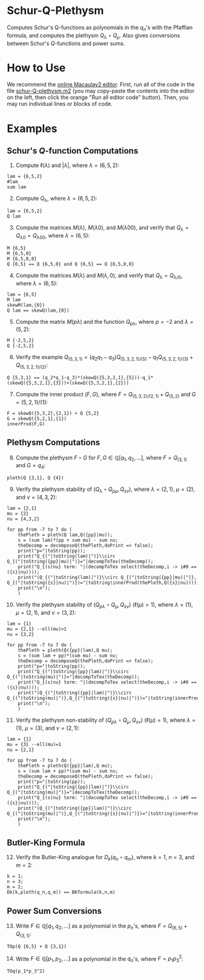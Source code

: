 # Schur-Q-Plethysm
Computes Schur's Q-functions as polynomials in the $q_n$'s with the Pfaffian formula, and computes the plethysm $Q_\lambda\circ Q_\mu$. Also gives conversions between Schur's $Q$-functions and power sums.

# How to Use

We recommend the [online Macaulay2 editor](https://www.unimelb-macaulay2.cloud.edu.au/#editor).
First, run all of the code in the file [schur-Q-plethysm.m2](https://github.com/j-graf/Schur-Q-Plethysm/blob/main/schur-Q_plethysm.m2) (you may copy-paste the contents into the editor on the left, then click the orange "Run all editor code" button).
Then, you may run individual lines or blocks of code.

# Examples

## Schur's $Q$-function Computations

1. Compute $\ell(\lambda)$ and $|\lambda|$, where $\lambda=(6,5,2)$:
```
lam = {6,5,2}
#lam
sum lam
```

2. Compute $Q_{\lambda}$, where $\lambda=(6,5,2)$:
```
lam = {6,5,2}
Q lam
```

3. Compute the matrices $M(\lambda)$, $M(\lambda0)$, and $M(\lambda00)$, and verify that $Q_\lambda=Q_{\lambda0}=Q_{\lambda00}$, where $\lambda=(6,5)$:
```
M {6,5}
M {6,5,0}
M {6,5,0,0}
Q {6,5} == Q {6,5,0} and Q {6,5} == Q {6,5,0,0}
```

4. Compute the matrices $M(\lambda)$ and $M(\lambda,0)$, and verify that $Q_\lambda=Q_{\lambda/0}$, where $\lambda=(6,5)$:
```
lam = {6,5}
M lam
skewM(lam,{0})
Q lam == skewQ(lam,{0})
```

5. Compute the matrix $M(p\lambda)$ and the function $Q_{p\lambda}$, where $p=-2$ and $\lambda=(5,2)$:
```
M {-2,5,2}
Q {-2,5,2}
```

6. Verify the example $Q_{(5,3,1)}=(q_2q_1-q_3)Q_{(5,3,2,1)/(5)}-q_1Q_{(5,3,2,1)/(3)}+Q_{(5,3,2,1)/(2)}$:
```
Q {5,3,1} == (q_2*q_1-q_3)*(skewQ({5,3,2,1},{5}))-q_1*(skewQ({5,3,2,1},{3}))+(skewQ({5,3,2,1},{2}))
```

7. Compute the inner product $(F,G)$, where $F=Q_{(5,3,2)/(2,1)}+Q_{(5,2)}$ and $G=(5,2,1)/(1)$:
```
F = skewQ({5,3,2},{2,1}) + Q {5,2}
G = skewQ({5,2,1},{1})
innerProd(F,G)
```

## Plethysm Computations

8. Compute the plethysm $F\circ G$ for $F,G\in\mathbb{Q}[q_1,q_2,\ldots]$, where $F=Q_{(3,1)}$ and $G=q_4$:
```
pleth(Q {3,1}, Q {4})
```

9. Verify the plethysm stability of $(Q_\lambda\circ Q_{p\mu},Q_{s\nu})$, where $\lambda=(2,1)$, $\mu=(2)$, and $\nu=(4,3,2)$:
```
lam = {2,1}
mu = {2}
nu = {4,3,2}

for pp from -7 to 7 do (
    thePleth = pleth(Q lam,Q({pp}|mu));
    s = (sum lam)*(pp + sum mu) - sum nu;
    theDecomp = decomposeQ(thePleth,doPrint => false);
    print("p="|toString(pp));
    print("Q_{("|toString(lam)|")}\\circ Q_{("|toString({pp}|mu)|")}="|decompToTex(theDecomp));
    print("Q_{(s)nu} term: "|(decompToTex select(theDecomp,i -> i#0 == ({s}|nu))));
    print("(Q_{("|toString(lam)|")}\\circ Q_{("|toString({pp}|mu)|")}, Q_{("|toString({s}|nu)|")})="|toString(innerProd(thePleth,Q({s}|nu))));
    print("\n");
    )
```

10. Verify the plethysm stability of $(Q_{p\lambda}\circ Q_{\mu},Q_{s\nu})$ ($\ell(\mu)>1$), where $\lambda=(1)$, $\mu=(2,1)$, and $\nu=(3,2)$:
```
lam = {1}
mu = {2,1} --ell(mu)>1
nu = {3,2}

for pp from -7 to 7 do (
    thePleth = pleth(Q({pp}|lam),Q mu);
    s = (sum lam + pp)*(sum mu) - sum nu;
    theDecomp = decomposeQ(thePleth,doPrint => false);
    print("p="|toString(pp));
    print("Q_{("|toString({pp}|lam)|")}\\circ Q_{("|toString(mu)|")}="|decompToTex(theDecomp));
    print("Q_{(s)nu} term: "|(decompToTex select(theDecomp,i -> i#0 == ({s}|nu))));
    print("(Q_{("|toString({pp}|lam)|")}\\circ Q_{("|toString(mu)|")},Q_{("|toString({s}|nu)|")})="|toString(innerProd(thePleth,Q({s}|nu))));
    print("\n");
    )
```

11. Verify the plethysm non-stability of $(Q_{p\lambda}\circ Q_{\mu},Q_{s\nu})$ ($\ell(\mu)=1$), where $\lambda=(1)$, $\mu=(3)$, and $\nu=(2,1)$:
```
lam = {1}
mu = {3} --ell(mu)=1
nu = {2,1}

for pp from -7 to 7 do (
    thePleth = pleth(Q({pp}|lam),Q mu);
    s = (sum lam + pp)*(sum mu) - sum nu;
    theDecomp = decomposeQ(thePleth,doPrint => false);
    print("p="|toString(pp));
    print("Q_{("|toString({pp}|lam)|")}\\circ Q_{("|toString(mu)|")}="|decompToTex(theDecomp));
    print("Q_{(s)nu} term: "|(decompToTex select(theDecomp,i -> i#0 == ({s}|nu))));
    print("(Q_{("|toString({pp}|lam)|")}\\circ Q_{("|toString(mu)|")},Q_{("|toString({s}|nu)|")})="|toString(innerProd(thePleth,Q({s}|nu))));
    print("\n");
    )
```

## Butler-King Formula

12. Verify the Butler-King analogue for $D_k(q_n\circ q_m)$, where $k=1$, $n=3$, and $m=2$:
```
k = 1;
n = 3;
m = 2;
Dk(k,pleth(q_n,q_m)) == BKformula(k,n,m)
```

## Power Sum Conversions

13. Write $F\in\mathbb{Q}[q_1,q_2,\ldots]$ as a polynomial in the $p_n$'s, where $F=Q_{(6,5)}+Q_{(3,1)}$:
```
TOp(Q {6,5} + Q {3,1})
```

14. Write $F\in\mathbb{Q}[p_1,p_2,\ldots]$ as a polynomial in the $q_n$'s, where $F=p_1p_3^2$:
```
TOq(p_1*p_3^2)
```

